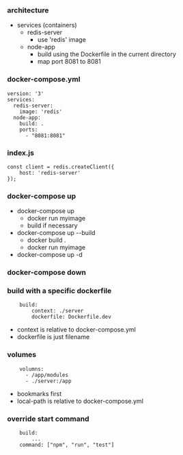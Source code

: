 ### architecture
- services (containers)
  - redis-server
    - use 'redis' image
  - node-app
    - build using the Dockerfile in the current directory
    - map port 8081 to 8081

### docker-compose.yml
```
version: '3'
services:
  redis-server:
    image: 'redis'
  node-app:
    build: .
    ports:
      - "8081:8081"
```

### index.js
```
const client = redis.createClient({
    host: 'redis-server'
});
```

### docker-compose up
- docker-compose up
  - docker run myimage
  - build if necessary
- docker-compose up --build
  - docker build .
  - docker run myimage
- docker-compose up -d

### docker-compose down

### build with a specific dockerfile
```
    build:
        context: ./server
        dockerfile: Dockerfile.dev
```
  - context is relative to docker-compose.yml
  - dockerfile is just filename

### volumes
```
    volumns:
      - /app/modules
      - ./server:/app
```
  - bookmarks first
  - local-path is relative to docker-compose.yml

### override start command
```
    build:
        ...
    command: ["npm", "run", "test"]
```